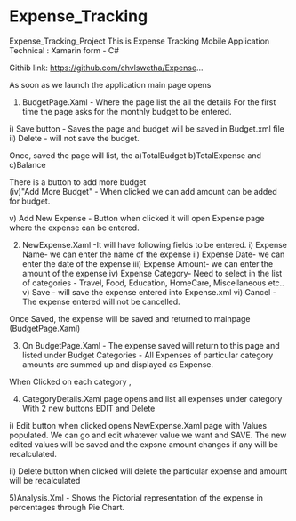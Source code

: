# Expense_Tracking
Expense_Tracking_Project
This is Expense Tracking Mobile Application
Technical : Xamarin form - C#

Githib link: https://github.com/chvlswetha/Expense...

 As soon as we launch the application main page opens
1) BudgetPage.Xaml - Where the page list the all the details
For the first time the page asks for the monthly budget to be entered.

i) Save button - Saves the page and budget will be saved in Budget.xml file
ii) Delete - will not save the budget.

Once, saved the page will list, the 
a)TotalBudget
b)TotalExpense and
c)Balance

There is a button to add more budget  
(iv)"Add More Budget" - When clicked we can add amount can be added for budget.

v) Add New Expense - Button when clicked it will open Expense page where the expense can be entered.

2) NewExpense.Xaml -It will have following fields to be entered.
i) Expense Name- we can enter the name of the expense
ii) Expense Date- we can enter the date of the expense
iii) Expense Amount- we can enter the amount of the expense
iv) Expense Category- Need to select in the list of categories - Travel, Food, Education, HomeCare, Miscellaneous etc..
v) Save - will save the expense entered into Expense.xml
vi) Cancel - The expense entered will not be cancelled.

Once Saved, the expense will be saved and returned to mainpage (BudgetPage.Xaml)

3) On BudgetPage.Xaml - The expense saved will return to this page and listed under Budget Categories - All Expenses of particular category amounts are summed up and displayed as Expense.

When Clicked on each category , 

4) CategoryDetails.Xaml page opens and list all expenses under category
With 2 new buttons EDIT and Delete

i) Edit button when clicked opens NewExpense.Xaml page with Values populated. We can go and edit whatever value we want and SAVE. The new edited values will be saved and the expsne amount changes if any will be recalculated.

ii) Delete button when clicked will delete the particular expense and amount will be recalculated

5)Analysis.Xml - Shows the Pictorial representation of the expense in percentages through Pie Chart.
